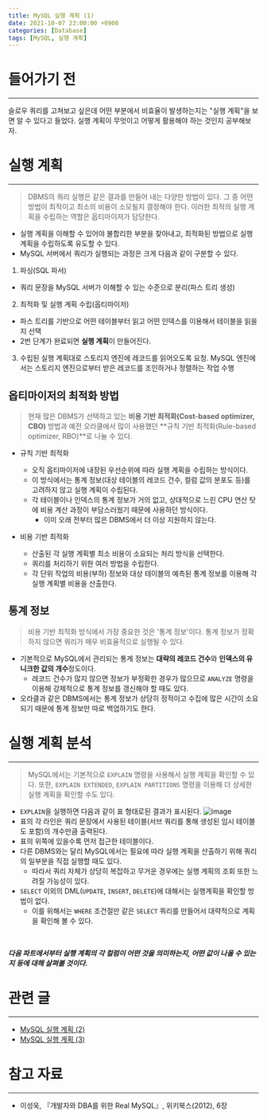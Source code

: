 ```yaml
---
title: MySQL 실행 계획 (1)
date: 2021-10-07 23:00:00 +0900
categories: [Database]
tags: [MySQL, 실행 계획]
---
```


# 들어가기 전
---
슬로우 쿼리를 고쳐보고 싶은데 어떤 부분에서 비효율이 발생하는지는 "실행 계획"을 보면 알 수 있다고 들었다. 실행 계획이 무엇이고 어떻게 활용해야 하는 것인지 공부해보자.


# 실행 계획
---
> DBMS의 쿼리 실행은 같은 결과를 만들어 내는 다양한 방법이 있다. 그 중 어떤 방법이 최적이고 최소의 비용이 소모될지 결정해야 한다.
> 이러한 최적의 실행 계획을 수립하는 역할은 옵티마이저가 담당한다.

- 실행 계획을 이해할 수 있어야 불합리한 부분을 찾아내고, 최적화된 방법으로 실행 계획을 수립하도록 유도할 수 있다.
- MySQL 서버에서 쿼리가 실행되는 과정은 크게 다음과 같이 구분할 수 있다.

1. 파싱(SQL 파서)
- 쿼리 문장을 MySQL 서버가 이해할 수 있는 수준으로 분리(파스 트리 생성)

2. 최적화 및 실행 계획 수립(옵티마이저)
- 파스 트리를 기반으로 어떤 테이블부터 읽고 어떤 인덱스를 이용해서 테이블을 읽을지 선택
- 2번 단계가 완료되면 **실행 계획**이 만들어진다.

3. 수립된 실행 계획대로 스토리지 엔진에 레코드를 읽어오도록 요청. MySQL 엔진에서는 스토리지 엔진으로부터 받은 레코드를 조인하거나 정렬하는 작업 수행

## 옵티마이저의 최적화 방법
> 현재 많은 DBMS가 선택하고 있는 **비용 기반 최적화(Cost-based optimizer, CBO)** 방법과 예전 오라클에서 많이 사용했던 **규칙 기반 최적화(Rule-based optimizer, RBO)**로 나눌 수 있다.

- 규칙 기반 최적화
  - 오직 옵티마이저에 내장된 우선순위에 따라 실행 계획을 수립하는 방식이다.
  - 이 방식에서는 통계 정보(대상 테이블의 레코드 건수, 컬럼 값의 분포도 등)를 고려하지 않고 실행 계획이 수립된다.
  - 각 테이블이나 인덱스의 통계 정보가 거의 없고, 상대적으로 느린 CPU 연산 탓에 비용 계산 과정이 부담스러웠기 때문에 사용하던 방식이다.
    - 이미 오래 전부터 많은 DBMS에서 더 이상 지원하지 않는다.

- 비용 기반 최적화
  - 산출된 각 실행 계획별 최소 비용이 소요되는 처리 방식을 선택한다.
  - 쿼리를 처리하기 위한 여러 방법을 수립한다.
  - 각 단위 작업의 비용(부하) 정보와 대상 테이블의 예측된 통계 정보를 이용해 각 실행 계획별 비용을 산출한다.


## 통계 정보
> 비용 기반 최적화 방식에서 가장 중요한 것은 '통계 정보'이다. 통계 정보가 정확하지 않으면 쿼리가 매우 비효율적으로 실행될 수 있다.

- 기본적으로 MySQL에서 관리되는 통계 정보는 **대략의 레코드 건수**와 **인덱스의 유니크한 값의 개수**정도이다.
  - 레코드 건수가 많지 않으면 정보가 부정확한 경우가 많으므로 `ANALYZE` 명령을 이용해 강제적으로 통계 정보를 갱신해야 할 때도 있다.
- 오라클과 같은 DBMS에서는 통계 정보가 상당히 정적이고 수집에 많은 시간이 소요되기 때문에 통계 정보만 따로 백업하기도 한다.


# 실행 계획 분석
---
> MySQL에서는 기본적으로 `EXPLAIN` 명령을 사용해서 실행 계획을 확인할 수 있다. 또한, `EXPLAIN EXTENDED`, `EXPLAIN PARTITIONS` 명령을 이용해 더 상세한 실행 계획을 확인할 수도 있다.

- `EXPLAIN`을 실행하면 다음과 같이 표 형태로된 결과가 표시된다.
![image](https://user-images.githubusercontent.com/64415489/136666900-246f4aea-a076-4e1e-b126-6446a4a09b1e.png)
- 표의 각 라인은 쿼리 문장에서 사용된 테이블(서브 쿼리를 통해 생성된 임시 테이블도 포함)의 개수만큼 출력된다.
- 표의 위쪽에 있을수록 먼저 접근한 테이블이다.
- 다른 DBMS와는 달리 MySQL에서는 필요에 따라 실행 계획을 산출하기 위해 쿼리의 일부분을 직접 실행할 때도 있다.
  - 따라서 쿼리 자체가 상당히 복잡하고 무거운 경우에는 실행 계획의 조회 또한 느려질 가능성이 있다.
- `SELECT` 이외의 DML(`UPDATE`, `INSERT`, `DELETE`)에 대해서는 실행계획을 확인할 방법이 없다.
  - 이를 위해서는 `WHERE` 조건절만 같은 `SELECT` 쿼리를 만들어서 대략적으로 계획을 확인해 볼 수 있다.

<br>

***다음 파트에서부터 실행 계획의 각 컬럼이 어떤 것을 의미하는지, 어떤 값이 나올 수 있는지 등에 대해 살펴볼 것이다.***

# 관련 글
---
- [MySQL 실행 계획 (2)](https://zz9z9.github.io/posts/execution-plan-part2/)
- [MySQL 실행 계획 (3)](https://zz9z9.github.io/posts/execution-plan-part3/)

# 참고 자료
---
- 이성욱, 『개발자와 DBA를 위한 Real MySQL』, 위키북스(2012), 6장
